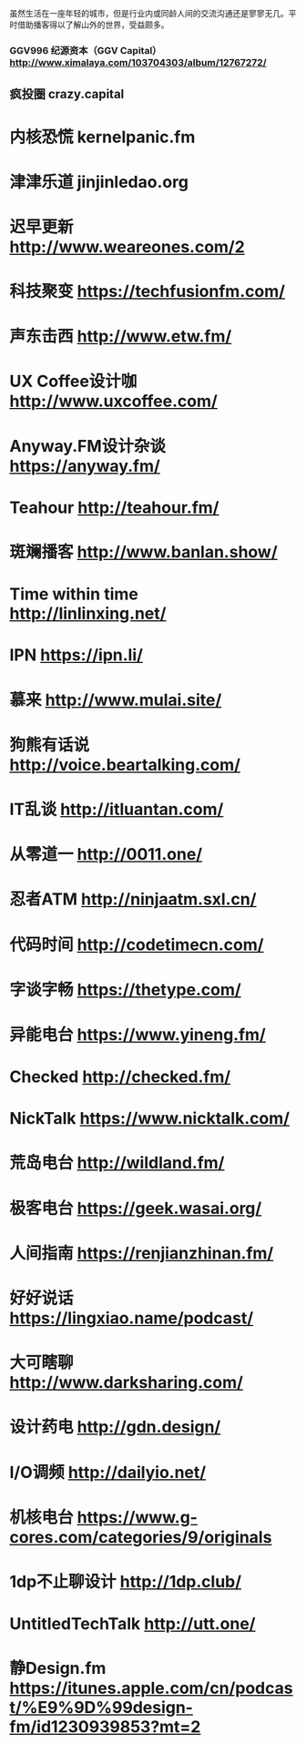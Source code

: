 虽然生活在一座年轻的城市，但是行业内或同龄人间的交流沟通还是寥寥无几。平时借助播客得以了解山外的世界，受益颇多。
### GGV996 纪源资本（GGV Capital）http://www.ximalaya.com/103704303/album/12767272/
## 疯投圈 crazy.capital
# 内核恐慌 kernelpanic.fm
# 津津乐道 jinjinledao.org
# 迟早更新 http://www.weareones.com/2
# 科技聚变 https://techfusionfm.com/
# 声东击西 http://www.etw.fm/
# UX Coffee设计咖 http://www.uxcoffee.com/
# Anyway.FM设计杂谈 https://anyway.fm/
# Teahour http://teahour.fm/
# 斑斓播客 http://www.banlan.show/
# Time within time http://linlinxing.net/
# IPN https://ipn.li/
# 慕来 http://www.mulai.site/
# 狗熊有话说 http://voice.beartalking.com/
# IT乱谈 http://itluantan.com/
# 从零道一 http://0011.one/
# 忍者ATM http://ninjaatm.sxl.cn/
# 代码时间 http://codetimecn.com/
# 字谈字畅 https://thetype.com/
# 异能电台 https://www.yineng.fm/
# Checked http://checked.fm/
# NickTalk https://www.nicktalk.com/
# 荒岛电台 http://wildland.fm/
# 极客电台 https://geek.wasai.org/
# 人间指南 https://renjianzhinan.fm/
# 好好说话 https://lingxiao.name/podcast/
# 大可瞎聊 http://www.darksharing.com/
# 设计药电 http://gdn.design/
# I/O调频 http://dailyio.net/
# 机核电台 https://www.g-cores.com/categories/9/originals
# 1dp不止聊设计 http://1dp.club/
# UntitledTechTalk http://utt.one/
# 静Design.fm https://itunes.apple.com/cn/podcast/%E9%9D%99design-fm/id1230939853?mt=2
